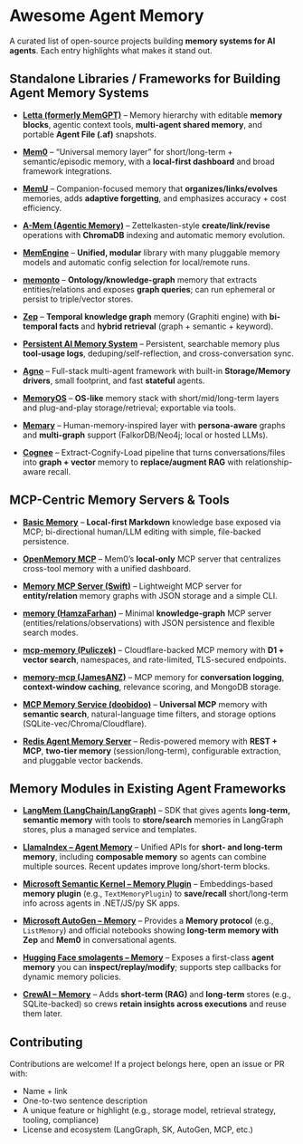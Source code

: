# Awesome Agent Memory

A curated list of open-source projects building **memory systems for AI agents**. Each entry highlights what makes it stand out.

## Standalone Libraries / Frameworks for Building Agent Memory Systems

* **[Letta (formerly MemGPT)](https://github.com/letta-ai/letta)** – Memory hierarchy with editable **memory blocks**, agentic context tools, **multi-agent shared memory**, and portable **Agent File (.af)** snapshots.

* **[Mem0](https://github.com/mem0ai/mem0)** – “Universal memory layer” for short/long-term + semantic/episodic memory, with a **local-first dashboard** and broad framework integrations.

* **[MemU](https://github.com/NevaMind-AI/memU)** – Companion-focused memory that **organizes/links/evolves** memories, adds **adaptive forgetting**, and emphasizes accuracy + cost efficiency.

* **[A-Mem (Agentic Memory)](https://github.com/agiresearch/A-mem)** – Zettelkasten-style **create/link/revise** operations with **ChromaDB** indexing and automatic memory evolution.

* **[MemEngine](https://github.com/nuster1128/MemEngine)** – **Unified, modular** library with many pluggable memory models and automatic config selection for local/remote runs.

* **[memonto](https://github.com/shihanwan/memonto)** – **Ontology/knowledge-graph** memory that extracts entities/relations and exposes **graph queries**; can run ephemeral or persist to triple/vector stores.

* **[Zep](https://github.com/getzep/zep)** – **Temporal knowledge graph** memory (Graphiti engine) with **bi-temporal facts** and **hybrid retrieval** (graph + semantic + keyword).

* **[Persistent AI Memory System](https://github.com/Savantskie/persistent-ai-memory)** – Persistent, searchable memory plus **tool-usage logs**, deduping/self-reflection, and cross-conversation sync.

* **[Agno](https://github.com/agno-agi/agno)** – Full-stack multi-agent framework with built-in **Storage/Memory drivers**, small footprint, and fast **stateful** agents.

* **[MemoryOS](https://github.com/BAI-LAB/MemoryOS)** – **OS-like** memory stack with short/mid/long-term layers and plug-and-play storage/retrieval; exportable via tools.

* **[Memary](https://github.com/kingjulio8238/Memary)** – Human-memory-inspired layer with **persona-aware** graphs and **multi-graph** support (FalkorDB/Neo4j; local or hosted LLMs).

* **[Cognee](https://github.com/topoteretes/cognee)** – Extract-Cognify-Load pipeline that turns conversations/files into **graph + vector** memory to **replace/augment RAG** with relationship-aware recall.

## MCP-Centric Memory Servers & Tools

* **[Basic Memory](https://github.com/basicmachines-co/basic-memory)** – **Local-first Markdown** knowledge base exposed via MCP; bi-directional human/LLM editing with simple, file-backed persistence.

* **[OpenMemory MCP](https://mem0.dev/openmemory)** – Mem0’s **local-only** MCP server that centralizes cross-tool memory with a unified dashboard.

* **[Memory MCP Server (Swift)](https://github.com/okooo5km/memory-mcp-server)** – Lightweight MCP server for **entity/relation** memory graphs with JSON storage and a simple CLI.

* **[memory (HamzaFarhan)](https://github.com/HamzaFarhan/memory)** – Minimal **knowledge-graph** MCP server (entities/relations/observations) with JSON persistence and flexible search modes.

* **[mcp-memory (Puliczek)](https://github.com/Puliczek/mcp-memory)** – Cloudflare-backed MCP memory with **D1 + vector search**, namespaces, and rate-limited, TLS-secured endpoints.

* **[memory-mcp (JamesANZ)](https://github.com/JamesANZ/memory-mcp)** – MCP memory for **conversation logging**, **context-window caching**, relevance scoring, and MongoDB storage.

* **[MCP Memory Service (doobidoo)](https://github.com/doobidoo/mcp-memory-service)** – **Universal MCP** memory with **semantic search**, natural-language time filters, and storage options (SQLite-vec/Chroma/Cloudflare).

* **[Redis Agent Memory Server](https://github.com/redis/agent-memory-server)** – Redis-powered memory with **REST + MCP**, **two-tier memory** (session/long-term), configurable extraction, and pluggable vector backends.


## Memory Modules in Existing Agent Frameworks

* **[LangMem (LangChain/LangGraph)](https://github.com/langchain-ai/langmem)** – SDK that gives agents **long-term, semantic memory** with tools to **store/search** memories in LangGraph stores, plus a managed service and templates. 

* **[LlamaIndex – Agent Memory](https://docs.llamaindex.ai/en/stable/module_guides/deploying/agents/memory/)** – Unified APIs for **short- and long-term memory**, including **composable memory** so agents can combine multiple sources. Recent updates improve long/short-term blocks. 

* **[Microsoft Semantic Kernel – Memory Plugin](https://www.nuget.org/packages/Microsoft.SemanticKernel.Plugins.Memory)** – Embeddings-based **memory plugin** (e.g., `TextMemoryPlugin`) to **save/recall** short/long-term info across agents in .NET/JS/py SK apps. 

* **[Microsoft AutoGen – Memory](https://microsoft.github.io/autogen/stable//user-guide/agentchat-user-guide/memory.html)** – Provides a **Memory protocol** (e.g., `ListMemory`) and official notebooks showing **long-term memory with Zep** and **Mem0** in conversational agents. 

* **[Hugging Face smolagents – Memory](https://huggingface.co/docs/smolagents/en/tutorials/memory)** – Exposes a first-class **agent memory** you can **inspect/replay/modify**; supports step callbacks for dynamic memory policies. 

* **[CrewAI – Memory](https://docs.crewai.com/concepts/memory)** – Adds **short-term (RAG)** and **long-term** stores (e.g., SQLite-backed) so crews **retain insights across executions** and reuse them later. 


## Contributing

Contributions are welcome! If a project belongs here, open an issue or PR with:

* Name + link
* One-to-two sentence description
* A unique feature or highlight (e.g., storage model, retrieval strategy, tooling, compliance)
* License and ecosystem (LangGraph, SK, AutoGen, MCP, etc.)

